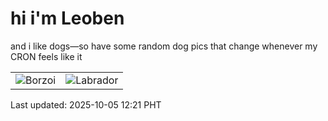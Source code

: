 # hi i'm Leoben

and i like dogs—so have some random dog pics that change whenever my CRON feels like it

|  |  |
|--------|----------|
| ![Borzoi](https://random-dog-vercel.vercel.app/api/random-borzoi?v=1759638071) | ![Labrador](https://random-dog-vercel.vercel.app/api/random-labrador?v=1759638071) |

Last updated: 2025-10-05 12:21 PHT

